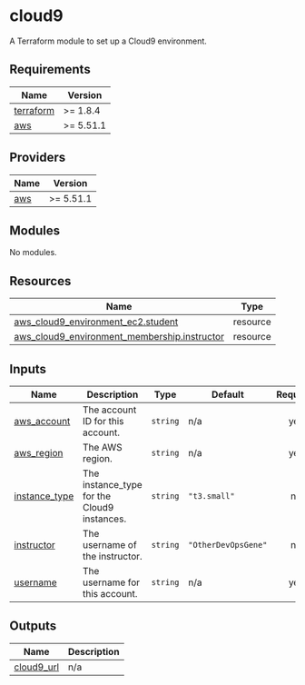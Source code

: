 # cloud9

A Terraform module to set up a Cloud9 environment.

<!-- BEGIN_TF_DOCS -->
## Requirements

| Name | Version |
|------|---------|
| <a name="requirement_terraform"></a> [terraform](#requirement\_terraform) | >= 1.8.4 |
| <a name="requirement_aws"></a> [aws](#requirement\_aws) | >= 5.51.1 |

## Providers

| Name | Version |
|------|---------|
| <a name="provider_aws"></a> [aws](#provider\_aws) | >= 5.51.1 |

## Modules

No modules.

## Resources

| Name | Type |
|------|------|
| [aws_cloud9_environment_ec2.student](https://registry.terraform.io/providers/hashicorp/aws/latest/docs/resources/cloud9_environment_ec2) | resource |
| [aws_cloud9_environment_membership.instructor](https://registry.terraform.io/providers/hashicorp/aws/latest/docs/resources/cloud9_environment_membership) | resource |

## Inputs

| Name | Description | Type | Default | Required |
|------|-------------|------|---------|:--------:|
| <a name="input_aws_account"></a> [aws\_account](#input\_aws\_account) | The account ID for this account. | `string` | n/a | yes |
| <a name="input_aws_region"></a> [aws\_region](#input\_aws\_region) | The AWS region. | `string` | n/a | yes |
| <a name="input_instance_type"></a> [instance\_type](#input\_instance\_type) | The instance\_type for the Cloud9 instances. | `string` | `"t3.small"` | no |
| <a name="input_instructor"></a> [instructor](#input\_instructor) | The username of the instructor. | `string` | `"OtherDevOpsGene"` | no |
| <a name="input_username"></a> [username](#input\_username) | The username for this account. | `string` | n/a | yes |

## Outputs

| Name | Description |
|------|-------------|
| <a name="output_cloud9_url"></a> [cloud9\_url](#output\_cloud9\_url) | n/a |
<!-- END_TF_DOCS -->
